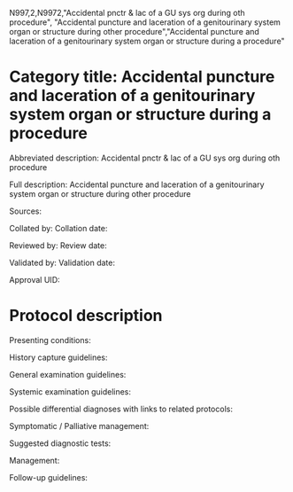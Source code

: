 N997,2,N9972,"Accidental pnctr & lac of a GU sys org during oth procedure", "Accidental puncture and laceration of a genitourinary system organ or structure during other procedure","Accidental puncture and laceration of a genitourinary system organ or structure during a procedure"
# Category title: Accidental puncture and laceration of a genitourinary system organ or structure during a procedure

Abbreviated description: Accidental pnctr & lac of a GU sys org during oth procedure

Full description: Accidental puncture and laceration of a genitourinary system organ or structure during other procedure

Sources:

Collated by:
Collation date:

Reviewed by:
Review date:

Validated by:
Validation date:

Approval UID:

# Protocol description

Presenting conditions:

History capture guidelines:

General examination guidelines:

Systemic examination guidelines:

Possible differential diagnoses with links to related protocols:

Symptomatic / Palliative management:

Suggested diagnostic tests:

Management:

Follow-up guidelines:
